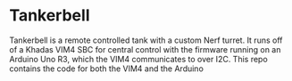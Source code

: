 # Tankerbell
Tankerbell is a remote controlled tank with a custom Nerf turret. It runs off of a Khadas VIM4 SBC for central control with the firmware running on an Arduino Uno R3, which the VIM4 communicates to over I2C. This repo contains the code for both the VIM4 and the Arduino
